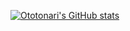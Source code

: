 [![Ototonari's GitHub stats](https://github-readme-stats.vercel.app/api?username=ototonari&count_private=true&theme=dracula)](https://github.com/anuraghazra/github-readme-stats)
<!--
**ototonari/ototonari** is a ✨ _special_ ✨ repository because its `README.md` (this file) appears on your GitHub profile.

Here are some ideas to get you started:

- 🔭 I’m currently working on ...
- 🌱 I’m currently learning ...
- 👯 I’m looking to collaborate on ...
- 🤔 I’m looking for help with ...
- 💬 Ask me about ...
- 📫 How to reach me: ...
- 😄 Pronouns: ...
- ⚡ Fun fact: ...
-->
